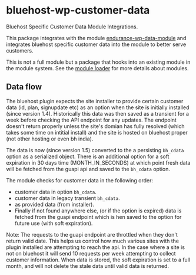 # bluehost-wp-customer-data
Bluehost Specific Customer Data Module Integrations.

This package integrates with the module [endurance-wp-data-module](https://github.com/bluehost/endurance-wp-module-data/) and integrates bluehost specific customer data into the module to better serve customers. 

This is not a full module but a package that hooks into an existing module in the module system. See the [module loader](https://github.com/bluehost/endurance-wp-module-loader/) for more details about modules.

## Data flow

The bluehost plugin expects the site installer to provide certain customer data (id, plan, signupdate etc) as an option when the site is initially installed (since version 1.4). Historically this data was then saved as a transient for a week before checking the API endpoint for any updates. The endpoint doesn't return properly unless the site's domian has fully resolved (which takes some time on intitial install) and the site is hosted on bluehost proper (not other hosting or even bh india). 

The data is now (since version 1.5) converted to the a persisting `bh_cdata` option as a serialized object. There is an additional option for a soft expiration in 30 days time (MONTH_IN_SECONDS) at which point fresh data will be fetched from the guapi api and saved to the `bh_cdata` option.

The module checks for customer data in the following order:
- customer data in option `bh_cdata`.
- customer data in legacy transient `bh_cdata`.
- as provided data (from installer).
- Finally if not found anywhere else, (or if the option is expired) data is fetched from the guapi endpoint which is hen saved to the option for future use (with soft expiration).

Note: The requests to the guapi endpoint are throttled when they don't return valid date. This helps us control how much various sites with the plugin installed are attempting to reach the api. In the case where a site is not on bluehost it will send 10 requests per week attempting to collect customer information. When data is stored, the soft expiration is set to a full month, and will not delete the stale data until valid data is returned.
